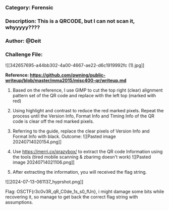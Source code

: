 ### Category: Forensic
### Description: This is a QRCODE, but I can not scan it, whyyyyy????
### Author: @Deit
### Challenge File:

![[342657695-a44bb302-4a00-4667-ae22-d6c1919992fc (1).jpg]]

**Reference: https://github.com/pwning/public-writeup/blob/master/mma2015/misc400-qr/writeup.md**

1. Based on the reference, I use GIMP to cut the top right (clear) alignment pattern set of the QR code and replace with the left top (marked with red)
2. Using highlight and contrast to reduce the red marked pixels. Repeat the process until the Version Info, Format Info and Timing Info of the QR code is clear off the red marked pixels.
3. Referring to the guide, replace the clear pixels of Version Info and Format Info with black. 
Outcome: 
![[Pasted image 20240714020154.png]]

4. Use https://merri.cx/qrazybox/ to extract the QR code Information using the tools (tired mobile scanning & zbarimg doesn't work)
![[Pasted image 20240714021106.png]]
5. After extracting the information, you will received the flag string. 

![[2024-07-13-061137_hyprshot.png]]

Flag: OSCTF{r3c0v3R_qR_C0de_1s_s0_fUn}, i might damage some bits while recovering it, so manage to get back the correct flag string with assumptions.